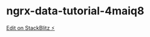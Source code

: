 # ngrx-data-tutorial-4maiq8

[Edit on StackBlitz ⚡️](https://stackblitz.com/edit/ngrx-data-tutorial-4maiq8)